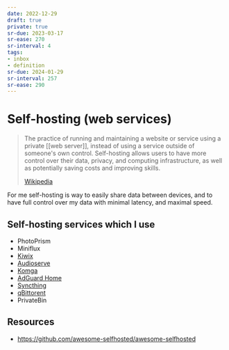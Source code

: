 ```yaml
---
date: 2022-12-29
draft: true
private: true
sr-due: 2023-03-17
sr-ease: 270
sr-interval: 4
tags:
- inbox
- definition
sr-due: 2024-01-29
sr-interval: 257
sr-ease: 290
---
```


# Self-hosting (web services)

> The practice of running and maintaining a website or service
> using a private [[web server]], instead of using a service outside of
> someone's own control. Self-hosting allows users to have more control over
> their data, privacy, and computing infrastructure, as well as potentially
> saving costs and improving skills.
>
> [Wikipedia](https://en.wikipedia.org/wiki/Self-hosting_\(web_services\))

For me self-hosting is way to easily share data between devices, and to have
full control over my data with minimal latency, and maximal speed.

## Self-hosting services which I use

- PhotoPrism
- Miniflux
- [Kiwix](http://10.243.211.202:8080/?lang=)
- [Audioserve](http://localhost:8084/#0/)
- [Komga](http://localhost:8443/dashboard)
- [AdGuard Home](http://localhost/#filters)
- [Syncthing](http://127.0.0.1:8384/)
- [qBittorent](http://localhost:8081/)
- PrivateBin

## Resources

- https://github.com/awesome-selfhosted/awesome-selfhosted

